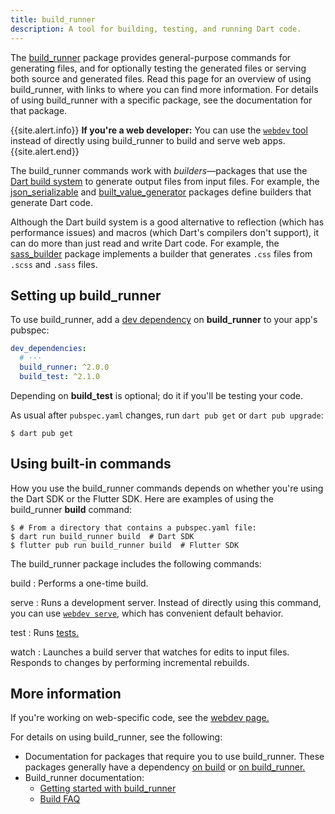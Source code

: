 ```yaml
---
title: build_runner
description: A tool for building, testing, and running Dart code.
---
```


The [build_runner][] package provides general-purpose commands for generating files,
and for optionally testing the generated files
or serving both source and generated files.
Read this page for an overview of using build_runner, with links to
where you can find more information.
For details of using build_runner with a specific package,
see the documentation for that package.

{{site.alert.info}}
  **If you're a web developer:**
  You can use the [`webdev` tool][webdev] instead of directly using
  build_runner to build and serve web apps.
{{site.alert.end}}

The build_runner commands work with _builders_—packages
that use the [Dart build system][build]
to generate output files from input files.
For example, the [json_serializable][] and [built_value_generator][]
packages define builders that generate Dart code.

Although the Dart build system is a good alternative to
reflection (which has performance issues) and
macros (which Dart's compilers don't support),
it can do more than just read and write Dart code.
For example, the [sass_builder][] package implements a builder that
generates `.css` files from `.scss` and `.sass` files.


## Setting up build_runner

To use build_runner, add a [dev dependency][] on **build_runner**
to your app's pubspec:

<?code-excerpt "build_runner_usage/pubspec.yaml" from="dev_dependencies" replace="/args.*/# ···/g"?>
```yaml
dev_dependencies:
  # ···
  build_runner: ^2.0.0
  build_test: ^2.1.0
```

Depending on **build_test** is optional; do it if you'll be testing your code.

As usual after `pubspec.yaml` changes, run `dart pub get` or `dart pub upgrade`:

```terminal
$ dart pub get
```

## Using built-in commands

How you use the build_runner commands depends on whether you're using
the Dart SDK or the Flutter SDK.
Here are examples of using the build_runner **build** command:

```terminal
$ # From a directory that contains a pubspec.yaml file:
$ dart run build_runner build  # Dart SDK
$ flutter pub run build_runner build  # Flutter SDK
```

The build_runner package includes the following commands:

build
: Performs a one-time build.

serve
: Runs a development server.
  Instead of directly using this command,
  you can use [`webdev serve`,][webdev serve]
  which has convenient default behavior.

test
: Runs [tests.][tests]

watch
: Launches a build server that watches for edits to input files.
  Responds to changes by performing incremental rebuilds.


## More information

If you're working on web-specific code,
see the [webdev page.][webdev]

For details on using build_runner, see the following:

- Documentation for packages that require you to use build_runner.
  These packages generally have a dependency
  [on build][] or [on build_runner.][]
- Build_runner documentation:
  - [Getting started with build_runner][]
  - [Build FAQ][]

[build]: https://github.com/dart-lang/build
[Build FAQ]: https://github.com/dart-lang/build/blob/master/docs/faq.md
[build_runner]: {{site.pub-pkg}}/build_runner
[built_value_generator]: {{site.pub-pkg}}/built_value_generator
[dev dependency]: /tools/pub/dependencies#dev-dependencies
[Getting started with build_runner]: https://github.com/dart-lang/build/blob/master/docs/getting_started.md
[json_serializable]: {{site.pub-pkg}}/json_serializable
[on build]: {{site.pub-pkg}}?q=dependency%3Abuild
[on build_runner.]: {{site.pub-pkg}}?q=dependency%3Abuild_runner
[sass_builder]: {{site.pub-pkg}}/sass_builder
[tests]: /guides/testing
[webdev]: /tools/webdev
[webdev serve]: /tools/webdev#serve
